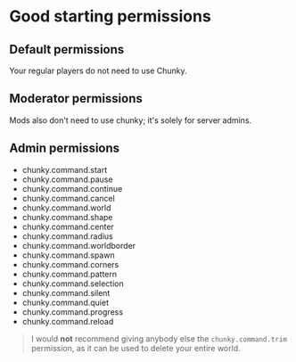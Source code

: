 # Good starting permissions

## Default permissions

Your regular players do not need to use Chunky.

## Moderator permissions

Mods also don't need to use chunky; it's solely for server admins.

## Admin permissions

- chunky.command.start
- chunky.command.pause
- chunky.command.continue
- chunky.command.cancel
- chunky.command.world
- chunky.command.shape
- chunky.command.center
- chunky.command.radius
- chunky.command.worldborder
- chunky.command.spawn
- chunky.command.corners
- chunky.command.pattern
- chunky.command.selection
- chunky.command.silent
- chunky.command.quiet
- chunky.command.progress
- chunky.command.reload

> I would **not** recommend giving anybody else the `chunky.command.trim`
  permission, as it can be used to delete your entire world.

